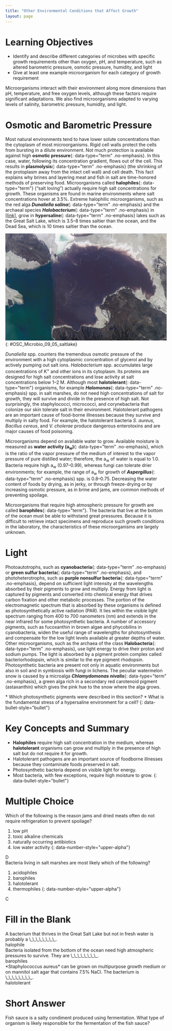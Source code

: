 ```yaml
---
title: "Other Environmental Conditions that Affect Growth"
layout: page
---
```



# Learning Objectives

* Identify and describe different categories of microbes with specific growth requirements other than oxygen, pH, and temperature, such as altered barometric pressure, osmotic pressure, humidity, and light
* Give at least one example microorganism for each category of growth requirement

Microorganisms interact with their environment along more dimensions than pH, temperature, and free oxygen levels, although these factors require significant adaptations. We also find microorganisms adapted to varying levels of salinity, barometric pressure, humidity, and light.

# Osmotic and Barometric Pressure

Most natural environments tend to have lower solute concentrations than the cytoplasm of most microorganisms. Rigid cell walls protect the cells from bursting in a dilute environment. Not much protection is available against high **osmotic pressure**{: data-type="term" .no-emphasis}. In this case, water, following its concentration gradient, flows out of the cell. This results in **plasmolysis**{: data-type="term" .no-emphasis} (the shrinking of the protoplasm away from the intact cell wall) and cell death. This fact explains why brines and layering meat and fish in salt are time-honored methods of preserving food. Microorganisms called **halophiles**{: data-type="term"} (“salt loving”) actually require high salt concentrations for growth. These organisms are found in marine environments where salt concentrations hover at 3.5%. Extreme halophilic microorganisms, such as the red alga ***Dunaliella salina***{: data-type="term" .no-emphasis} and the archaeal species ***Halobacterium***{: data-type="term" .no-emphasis} in [\[link\]](#OSC_Microbio_09_05_saltlake), grow in **hypersaline**{: data-type="term" .no-emphasis} lakes such as the Great Salt Lake, which is 3.5–8 times saltier than the ocean, and the Dead Sea, which is 10 times saltier than the ocean.

 ![A photo of a lake with purple and green regions.](../resources/OSC_Microbio_09_05_saltlake.jpg "Photograph taken from space of the Great Salt Lake in Utah. The purple color is caused by high density of the alga Dunaliella and the archaean Halobacterium spp. (credit: NASA)"){: #OSC_Microbio_09_05_saltlake}

*Dunaliella* spp. counters the tremendous osmotic pressure of the environment with a high cytoplasmic concentration of glycerol and by actively pumping out salt ions. *Halobacterium* spp. accumulates large concentrations of K<sup>+</sup> and other ions in its cytoplasm. Its proteins are designed for high salt concentrations and lose activity at salt concentrations below 1–2 M. Although most **halotolerant**{: data-type="term"} organisms, for example ***Halomonas***{: data-type="term" .no-emphasis} spp. in salt marshes, do not need high concentrations of salt for growth, they will survive and divide in the presence of high salt. Not surprisingly, the staphylococci, micrococci, and corynebacteria that colonize our skin tolerate salt in their environment. Halotolerant pathogens are an important cause of food-borne illnesses because they survive and multiply in salty food. For example, the halotolerant bacteria *S. aureus, Bacillus cereus*, and *V. cholerae* produce dangerous enterotoxins and are major causes of food poisoning.

Microorganisms depend on available water to grow. Available moisture is measured as **water activity (a<sub>w</sub>)**{: data-type="term" .no-emphasis}, which is the ratio of the vapor pressure of the medium of interest to the vapor pressure of pure distilled water; therefore, the a<sub>w</sub> of water is equal to 1.0. Bacteria require high a<sub>w</sub> (0.97–0.99), whereas fungi can tolerate drier environments; for example, the range of a<sub>w</sub> for growth of ***Aspergillus***{: data-type="term" .no-emphasis} spp. is 0.8–0.75. Decreasing the water content of foods by drying, as in jerky, or through freeze-drying or by increasing osmotic pressure, as in brine and jams, are common methods of preventing spoilage.

Microorganisms that require high atmospheric pressure for growth are called **barophiles**{: data-type="term"}. The bacteria that live at the bottom of the ocean must be able to withstand great pressures. Because it is difficult to retrieve intact specimens and reproduce such growth conditions in the laboratory, the characteristics of these microorganisms are largely unknown.

# Light

Photoautotrophs, such as **cyanobacteria**{: data-type="term" .no-emphasis} or **green sulfur bacteria**{: data-type="term" .no-emphasis}, and photoheterotrophs, such as **purple nonsulfur bacteria**{: data-type="term" .no-emphasis}, depend on sufficient light intensity at the wavelengths absorbed by their pigments to grow and multiply. Energy from light is captured by pigments and converted into chemical energy that drives carbon fixation and other metabolic processes. The portion of the electromagnetic spectrum that is absorbed by these organisms is defined as photosynthetically active radiation (PAR). It lies within the visible light spectrum ranging from 400 to 700 nanometers (nm) and extends in the near infrared for some photosynthetic bacteria. A number of accessory pigments, such as fucoxanthin in brown algae and phycobilins in cyanobacteria, widen the useful range of wavelengths for photosynthesis and compensate for the low light levels available at greater depths of water. Other microorganisms, such as the archaea of the class **Halobacteria**{: data-type="term" .no-emphasis}, use light energy to drive their proton and sodium pumps. The light is absorbed by a pigment protein complex called bacteriorhodopsin, which is similar to the eye pigment rhodopsin. Photosynthetic bacteria are present not only in aquatic environments but also in soil and in symbiosis with fungi in lichens. The peculiar watermelon snow is caused by a microalga ***Chlamydomonas nivalis***{: data-type="term" .no-emphasis}, a green alga rich in a secondary red carotenoid pigment (astaxanthin) which gives the pink hue to the snow where the alga grows.

<div data-type="note" class="note microbiology check-your-understanding" markdown="1">
* Which photosynthetic pigments were described in this section?
* What is the fundamental stress of a hypersaline environment for a cell?
{: data-bullet-style="bullet"}

</div>

# Key Concepts and Summary

* **Halophiles** require high salt concentration in the medium, whereas **halotolerant** organisms can grow and multiply in the presence of high salt but do not require it for growth.
* Halotolerant pathogens are an important source of foodborne illnesses because they contaminate foods preserved in salt.
* Photosynthetic bacteria depend on visible light for energy.
* Most bacteria, with few exceptions, require high moisture to grow.
{: data-bullet-style="bullet"}

# Multiple Choice

<div data-type="exercise" class="exercise">
<div data-type="problem" class="problem" markdown="1">
Which of the following is the reason jams and dried meats often do not require refrigeration to prevent spoilage?

1.  low pH
2.  toxic alkaline chemicals
3.  naturally occurring antibiotics
4.  low water activity
{: data-number-style="upper-alpha"}

</div>
<div data-type="solution" class="solution" markdown="1">
D

</div>
</div>

<div data-type="exercise" class="exercise">
<div data-type="problem" class="problem" markdown="1">
Bacteria living in salt marshes are most likely which of the following?

1.  acidophiles
2.  barophiles
3.  halotolerant
4.  thermophiles
{: data-number-style="upper-alpha"}

</div>
<div data-type="solution" class="solution" markdown="1">
C

</div>
</div>

# Fill in the Blank

<div data-type="exercise" class="exercise">
<div data-type="problem" class="problem" markdown="1">
A bacterium that thrives in the Great Salt Lake but not in fresh water is probably a \_\_\_\_\_\_\_\_.

</div>
<div data-type="solution" class="solution" markdown="1">
halophile

</div>
</div>

<div data-type="exercise" class="exercise">
<div data-type="problem" class="problem" markdown="1">
Bacteria isolated from the bottom of the ocean need high atmospheric pressures to survive. They are \_\_\_\_\_\_\_\_.

</div>
<div data-type="solution" class="solution" markdown="1">
barophiles

</div>
</div>

<div data-type="exercise" class="exercise">
<div data-type="problem" class="problem" markdown="1">
*Staphylococcus aureus* can be grown on multipurpose growth medium or on mannitol salt agar that contains 7.5% NaCl. The bacterium is \_\_\_\_\_\_\_\_.

</div>
<div data-type="solution" class="solution" markdown="1">
halotolerant

</div>
</div>

# Short Answer

<div data-type="exercise" class="exercise">
<div data-type="problem" class="problem" markdown="1">
Fish sauce is a salty condiment produced using fermentation. What type of organism is likely responsible for the fermentation of the fish sauce?

</div>
</div>

